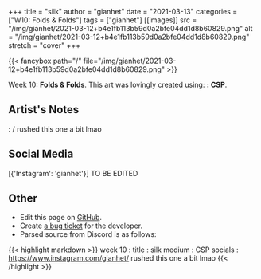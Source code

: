 +++
title =       "silk"
author =      "gianhet"
date =        "2021-03-13"
categories =  ["W10: Folds & Folds"]
tags =        ["gianhet"]
[[images]]
                      src = "/img/gianhet/2021-03-12+b4e1fb113b59d0a2bfe04dd1d8b60829.png"
                      alt = "/img/gianhet/2021-03-12+b4e1fb113b59d0a2bfe04dd1d8b60829.png"
                      stretch = "cover"
+++


{{< fancybox path="/" file="/img/gianhet/2021-03-12+b4e1fb113b59d0a2bfe04dd1d8b60829.png" >}}


Week 10: **Folds & Folds**. This art was lovingly created using: **: CSP**.

## Artist's Notes

: /
rushed this one a bit lmao

## Social Media

[{'Instagram': 'gianhet'}] TO BE EDITED

## Other

- Edit this page on [GitHub](https://github.com/teaminkling/web-refresh/edit/main/blog/content/blog/gianhet-week-10-5339.md).
- Create [a bug ticket](https://github.com/teaminkling/web-refresh/issues/new?assignees=&labels=bug&template=problem-report.md&title=) for the developer.
- Parsed source from Discord is as follows:

{{< highlight markdown >}}
week 10 : 
title : silk
medium : CSP
socials : https://www.instagram.com/gianhet/
rushed this one a bit lmao
{{< /highlight >}}